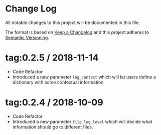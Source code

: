 # Change Log
All notable changes to this project will be documented in this file.

The format is based on [Keep a Changelog](http://keepachangelog.com/)
and this project adheres to [Semantic Versioning](http://semver.org/).

# tag:0.2.5 / 2018-11-14
- Code Refactor
- Introduced a new parameter `log_context` which will let users define a dictionary with some contextual information.

# tag:0.2.4 / 2018-10-09
- Code Refactor
- Introduced a new parameter `file_log_level` which will decide what information should go to different files.
